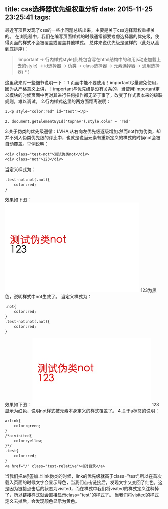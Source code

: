 title: css选择器优先级权重分析
date: 2015-11-25 23:25:41
tags:
---
最近写项目发现了css的一些小问题总结出来，主要是关于css选择器权重相关的。
在浏览器中，我们在编写页面样式的时候通常都要考虑选择器的优先级，使得页面的样式不会被覆盖或覆盖其他样式。
总体来说优先级是这样的（此处从高到底排序）：
>!important  ->   行内样式style(此处包含写在html结构中的和用js动态加载上去的style)  ->  id选择器  ->  伪类  ->  class选择器  ->  元素选择器  ->  通用选择器( * )

这里我来对一些细节说明一下：
1.页面中能不要使用！important尽量避免使用，因为从严格意义上讲，！important与优先级是没有关系的，当使用!important定义模块的时候页面中再对其进行任何操作都无济于事了，改变了样式表本来的级联规则，难以调试。
2.行内样式这里的两方面距离说明：

    1.<p style="color:red" id="test"></p>

    2. document.getElementById('topnav').style.color = 'red'

3.关于伪类的优先级遵循：LVHA,从右向左优先级逐级增加.然而not作为伪类，却并不列入伪类优先级的评比中，也就是说当元素有重新定义的样式的时候not会被自动覆盖。举例说明：

    <div class="test-not">测试伪类not</div>
    <div class="not">123</div>
当定义样式为：

    .test-not:not(.not){
        color:red;
    }
效果如下图：
![](./img/1.png)
123为黑色，说明样式中not生效了。
当定义样式为：

    .not{
        color:red;
    }
    .test-not:not(.not){
        color:red;
    }
效果如下图：
![](./img/2.png)
123显示为红色，说明not样式被元素本身定义的样式覆盖了。
4.关于a标签的说明：

    a:link{
        color:green;
    }
    /*a:visited{
        color:yellow;
    }*/
    .test{
        color:red;
    }
    <a href="/" class="test-relative">相对目录</a>
当我们把a标签加上link伪类的时候，link的优先级就高于class="test",所以在首次载入页面的时候文字会显示绿色，当我们点击链接后，发现文字又变回了红色，这是因为链接点击后的状态为visited，而在样式中我们将visited的样式定义注释掉了，所以链接样式就会直接显示class="test"的样式了。
当我们将visited的样式定义去掉后，会发现颜色显示为黄色。
